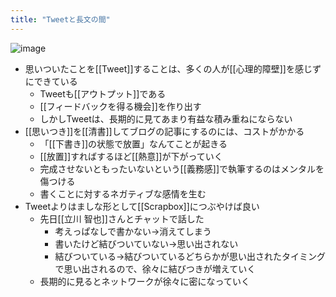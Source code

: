 ```yaml
---
title: "Tweetと長文の間"
---
```


![image](https://gyazo.com/2b726ba195e580ef9a27cdb151fedd06/thumb/1000)
- 思いついたことを[[Tweet]]することは、多くの人が[[心理的障壁]]を感じずにできている
    - Tweetも[[アウトプット]]である
    - [[フィードバックを得る機会]]を作り出す
    - しかしTweetは、長期的に見てあまり有益な積み重ねにならない
- [[思いつき]]を[[清書]]してブログの記事にするのには、コストがかかる
    - 「[[下書き]]の状態で放置」なんてことが起きる
    - [[放置]]すればするほど[[熱意]]が下がっていく
    - 完成させないともったいないという[[義務感]]で執筆するのはメンタルを傷つける
    - 書くことに対するネガティブな感情を生む
- Tweetよりはましな形として[[Scrapbox]]につぶやけば良い
    - 先日[[立川 智也]]さんとチャットで話した
        - 考えっぱなしで書かない→消えてしまう
        - 書いたけど結びついていない→思い出されない
        - 結びついている→結びついているどちらかが思い出されたタイミングで思い出されるので、徐々に結びつきが増えていく
    - 長期的に見るとネットワークが徐々に密になっていく
